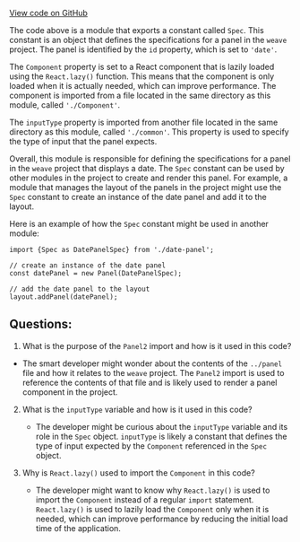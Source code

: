 [View code on GitHub](https://github.com/wandb/weave/weave-js/src/components/Panel2/PanelDate/index.ts)

The code above is a module that exports a constant called `Spec`. This constant is an object that defines the specifications for a panel in the `weave` project. The panel is identified by the `id` property, which is set to `'date'`. 

The `Component` property is set to a React component that is lazily loaded using the `React.lazy()` function. This means that the component is only loaded when it is actually needed, which can improve performance. The component is imported from a file located in the same directory as this module, called `'./Component'`.

The `inputType` property is imported from another file located in the same directory as this module, called `'./common'`. This property is used to specify the type of input that the panel expects. 

Overall, this module is responsible for defining the specifications for a panel in the `weave` project that displays a date. The `Spec` constant can be used by other modules in the project to create and render this panel. For example, a module that manages the layout of the panels in the project might use the `Spec` constant to create an instance of the date panel and add it to the layout. 

Here is an example of how the `Spec` constant might be used in another module:

```
import {Spec as DatePanelSpec} from './date-panel';

// create an instance of the date panel
const datePanel = new Panel(DatePanelSpec);

// add the date panel to the layout
layout.addPanel(datePanel);
```
## Questions: 
 1. What is the purpose of the `Panel2` import and how is it used in this code?
   - The smart developer might wonder about the contents of the `../panel` file and how it relates to the `weave` project. The `Panel2` import is used to reference the contents of that file and is likely used to render a panel component in the project.

2. What is the `inputType` variable and how is it used in this code?
   - The developer might be curious about the `inputType` variable and its role in the `Spec` object. `inputType` is likely a constant that defines the type of input expected by the `Component` referenced in the `Spec` object.

3. Why is `React.lazy()` used to import the `Component` in this code?
   - The developer might want to know why `React.lazy()` is used to import the `Component` instead of a regular `import` statement. `React.lazy()` is used to lazily load the `Component` only when it is needed, which can improve performance by reducing the initial load time of the application.